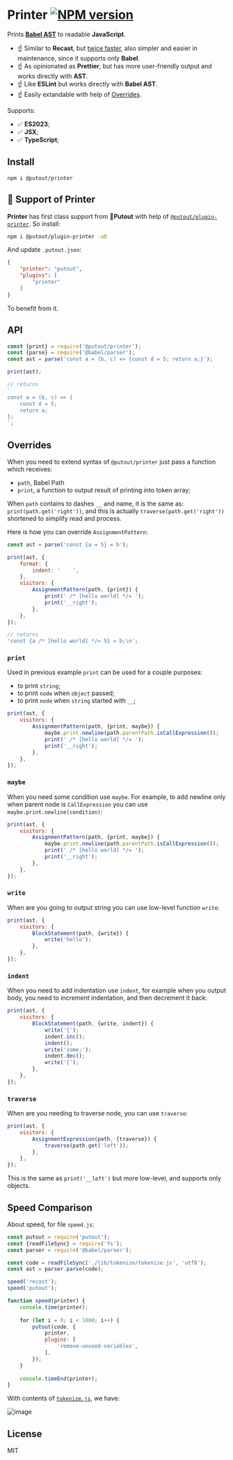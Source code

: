 # Printer [![NPM version][NPMIMGURL]][NPMURL]

[NPMIMGURL]: https://img.shields.io/npm/v/@putout/printer.svg?style=flat&longCache=true
[NPMURL]: https://npmjs.org/package/@putout/printer "npm"

Prints [**Babel AST**](https://github.com/coderaiser/estree-to-babel) to readable **JavaScript**.

- ☝️ Similar to **Recast**, but [twice faster](#speed-comparison), also simpler and easier in maintenance, since it supports only **Babel**.
- ☝️ As opinionated as **Prettier**, but has more user-friendly output and works directly with **AST**.
- ☝️ Like **ESLint** but works directly with **Babel AST**.
- ☝️ Easily extandable with help of [Overrides](h#overrides).

Supports:

- ✅ **ES2023**;
- ✅ **JSX**;
- ✅ **TypeScript**;

## Install

```
npm i @putout/printer
```

## 🐊 Support of Printer

**Printer** has first class support from 🐊**Putout** with help of [`@putout/plugin-printer`](https://github.com/coderaiser/putout/tree/master/packages/plugin-printer#putoutplugin-printer-). So install:

```sh
npm i @putout/plugin-printer -aD
```

And update `.putout.json`:

```json
{
    "printer": "putout",
    "plugins": [
        "printer"
    ]
}
```

To benefit from it.

## API

```js
const {print} = require('@putout/printer');
const {parse} = require('@babel/parser');
const ast = parse('const a = (b, c) => {const d = 5; return a;}');

print(ast);

// returns
`
const a = (b, c) => {
    const d = 5;
    return a;
};
`;
```

## Overrides

When you need to extend syntax of `@putout/printer` just pass a function which receives:

- `path`, Babel Path
- `print`, a function to output result of printing into token array;

When `path` contains to dashes `__` and name, it is the same as: `print(path.get('right'))`, and this is
actually `traverse(path.get('right'))` shortened to simplify read and process.

Here is how you can override `AssignmentPattern`:

```js
const ast = parse('const {a = 5} = b');

print(ast, {
    format: {
        indent: '    ',
    },
    visitors: {
        AssignmentPattern(path, {print}) {
            print(' /* [hello world] */= ');
            print('__right');
        },
    },
});

// returns
'const {a /* [hello world] */= 5} = b;\n';
```

### `print`

Used in previous example `print` can be used for a couple purposes:

- to print `string`;
- to print `node` when `object` passed;
- to print `node` when `string` started with `__`;

```js
print(ast, {
    visitors: {
        AssignmentPattern(path, {print, maybe}) {
            maybe.print.newline(path.parentPath.isCallExpression());
            print(' /* [hello world] */= ');
            print('__right');
        },
    },
});
```

### `maybe`

When you need some condition use `maybe`. For example, to add newline only when parent node is `CallExpression` you
can use `maybe.print.newline(condition)`:

```js
print(ast, {
    visitors: {
        AssignmentPattern(path, {print, maybe}) {
            maybe.print.newline(path.parentPath.isCallExpression());
            print(' /* [hello world] */= ');
            print('__right');
        },
    },
});
```

### `write`

When are you going to output string you can use low-level function `write`:

```js
print(ast, {
    visitors: {
        BlockStatement(path, {write}) {
            write('hello');
        },
    },
});
```

### `indent`

When you need to add indentation use `indent`, for example when you output body,
you need to increment indentation, and then decrement it back:

```js
print(ast, {
    visitors: {
        BlockStatement(path, {write, indent}) {
            write('{');
            indent.inc();
            indent();
            write('some;');
            indent.dec();
            write('{');
        },
    },
});
```

### `traverse`

When are you needing to traverse node, you can use `traverse`:

```js
print(ast, {
    visitors: {
        AssignmentExpression(path, {traverse}) {
            traverse(path.get('left'));
        },
    },
});
```

This is the same as `print('__left')` but more low-level, and supports only objects.

## Speed Comparison

About speed, for file `speed.js`:

```js
const putout = require('putout');
const {readFileSync} = require('fs');
const parser = require('@babel/parser');

const code = readFileSync('./lib/tokenize/tokenize.js', 'utf8');
const ast = parser.parse(code);

speed('recast');
speed('putout');

function speed(printer) {
    console.time(printer);
    
    for (let i = 0; i < 1000; i++) {
        putout(code, {
            printer,
            plugins: [
                'remove-unused-variables',
            ],
        });
    }
    
    console.timeEnd(printer);
}
```

With contents of [`tokenize.js`](https://github.com/putoutjs/printer/blob/v1.69.1/lib/tokenize/tokenize.js), we have:

![image](https://user-images.githubusercontent.com/1573141/234004942-8f890da3-a145-425f-9040-25924dcfba7b.png)

## License

MIT
